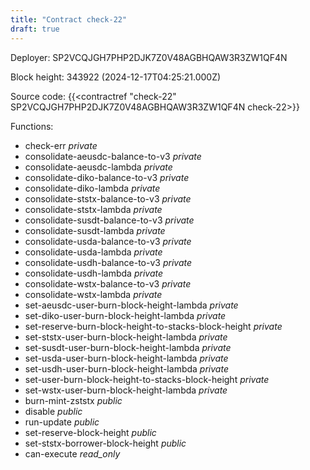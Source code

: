 ```yaml
---
title: "Contract check-22"
draft: true
---
```

Deployer: SP2VCQJGH7PHP2DJK7Z0V48AGBHQAW3R3ZW1QF4N


 



Block height: 343922 (2024-12-17T04:25:21.000Z)

Source code: {{<contractref "check-22" SP2VCQJGH7PHP2DJK7Z0V48AGBHQAW3R3ZW1QF4N check-22>}}

Functions:

* check-err _private_
* consolidate-aeusdc-balance-to-v3 _private_
* consolidate-aeusdc-lambda _private_
* consolidate-diko-balance-to-v3 _private_
* consolidate-diko-lambda _private_
* consolidate-ststx-balance-to-v3 _private_
* consolidate-ststx-lambda _private_
* consolidate-susdt-balance-to-v3 _private_
* consolidate-susdt-lambda _private_
* consolidate-usda-balance-to-v3 _private_
* consolidate-usda-lambda _private_
* consolidate-usdh-balance-to-v3 _private_
* consolidate-usdh-lambda _private_
* consolidate-wstx-balance-to-v3 _private_
* consolidate-wstx-lambda _private_
* set-aeusdc-user-burn-block-height-lambda _private_
* set-diko-user-burn-block-height-lambda _private_
* set-reserve-burn-block-height-to-stacks-block-height _private_
* set-ststx-user-burn-block-height-lambda _private_
* set-susdt-user-burn-block-height-lambda _private_
* set-usda-user-burn-block-height-lambda _private_
* set-usdh-user-burn-block-height-lambda _private_
* set-user-burn-block-height-to-stacks-block-height _private_
* set-wstx-user-burn-block-height-lambda _private_
* burn-mint-zststx _public_
* disable _public_
* run-update _public_
* set-reserve-block-height _public_
* set-ststx-borrower-block-height _public_
* can-execute _read_only_
